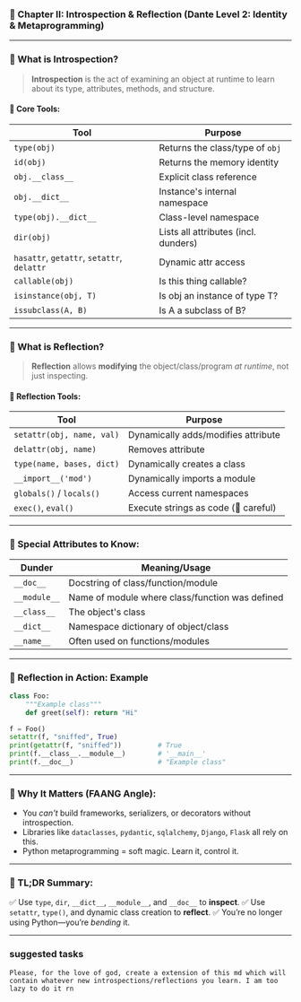 ### 🧠 Chapter II: Introspection & Reflection (Dante Level 2: Identity & Metaprogramming)

---

### 🔹 What is Introspection?

> **Introspection** is the act of examining an object at runtime to learn about its type, attributes, methods, and structure.

#### 🔸 Core Tools:

| Tool                                       | Purpose                              |
| ------------------------------------------ | ------------------------------------ |
| `type(obj)`                                | Returns the class/type of `obj`      |
| `id(obj)`                                  | Returns the memory identity          |
| `obj.__class__`                            | Explicit class reference             |
| `obj.__dict__`                             | Instance's internal namespace        |
| `type(obj).__dict__`                       | Class-level namespace                |
| `dir(obj)`                                 | Lists all attributes (incl. dunders) |
| `hasattr`, `getattr`, `setattr`, `delattr` | Dynamic attr access                  |
| `callable(obj)`                            | Is this thing callable?              |
| `isinstance(obj, T)`                       | Is obj an instance of type T?        |
| `issubclass(A, B)`                         | Is A a subclass of B?                |

---

### 🔹 What is Reflection?

> **Reflection** allows **modifying** the object/class/program *at runtime*, not just inspecting.

#### 🔸 Reflection Tools:

| Tool                      | Purpose                              |
| ------------------------- | ------------------------------------ |
| `setattr(obj, name, val)` | Dynamically adds/modifies attribute  |
| `delattr(obj, name)`      | Removes attribute                    |
| `type(name, bases, dict)` | Dynamically creates a class          |
| `__import__('mod')`       | Dynamically imports a module         |
| `globals()` / `locals()`  | Access current namespaces            |
| `exec()`, `eval()`        | Execute strings as code (🧨 careful) |

---

### 🔹 Special Attributes to Know:

| Dunder       | Meaning/Usage                                   |
| ------------ | ----------------------------------------------- |
| `__doc__`    | Docstring of class/function/module              |
| `__module__` | Name of module where class/function was defined |
| `__class__`  | The object's class                              |
| `__dict__`   | Namespace dictionary of object/class            |
| `__name__`   | Often used on functions/modules                 |

---

### 🔹 Reflection in Action: Example

```python
class Foo:
    """Example class"""
    def greet(self): return "Hi"

f = Foo()
setattr(f, "sniffed", True)
print(getattr(f, "sniffed"))         # True
print(f.__class__.__module__)        # '__main__'
print(f.__doc__)                     # "Example class"
```

---

### 🔹 Why It Matters (FAANG Angle):

* You *can't* build frameworks, serializers, or decorators without introspection.
* Libraries like `dataclasses`, `pydantic`, `sqlalchemy`, `Django`, `Flask` all rely on this.
* Python metaprogramming = soft magic. Learn it, control it.

---

### 🔹 TL;DR Summary:

✅ Use `type`, `dir`, `__dict__`, `__module__`, and `__doc__` to **inspect**.
✅ Use `setattr`, `type()`, and dynamic class creation to **reflect**.
✅ You’re no longer using Python—you’re *bending* it.

---

### suggested tasks
    Please, for the love of god, create a extension of this md which will contain whatever new introspections/reflections you learn. I am too lazy to do it rn